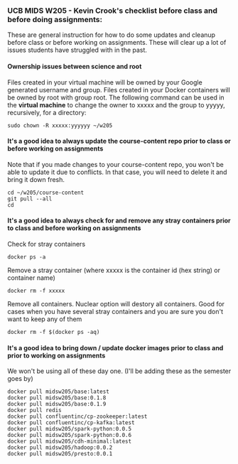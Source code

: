 ### UCB MIDS W205 - Kevin Crook's checklist before class and before doing assignments:

These are general instruction for how to do some updates and cleanup before class or before working on assignments.  These will clear up a lot of issues students have struggled with in the past.

#### Ownership issues between science and root

Files created in your virtual machine will be owned by your Google generated username and group. Files created in your Docker containers will be owned by root with group root.  The following command can be used in the **virtual machine** to change the owner to xxxxx and the group to yyyyy, recursively, for a directory:
```
sudo chown -R xxxxx:yyyyyy ~/w205
```

#### It's a good idea to always update the course-content repo prior to class or before working on assignments
Note that if you made changes to your course-content repo, you won't be able to update it due to conflicts.  In that case, you will need to delete it and bring it down fresh.
```
cd ~/w205/course-content
git pull --all
cd
```

#### It's a good idea to always check for and remove any stray containers prior to class and before working on assignments

Check for stray containers
```
docker ps -a
```

Remove a stray container (where xxxxx is the container id (hex string) or container name)
```
docker rm -f xxxxx
```

Remove all containers.  Nuclear option will destory all containers.  Good for cases when you have several stray containers and you are sure you don't want to keep any of them
```
docker rm -f $(docker ps -aq)
```

#### It's a good idea to bring down / update docker images prior to class and prior to working on assignments

We won't be using all of these day one.  (I'll be adding these as the semester goes by)

```
docker pull midsw205/base:latest
docker pull midsw205/base:0.1.8
docker pull midsw205/base:0.1.9
docker pull redis
docker pull confluentinc/cp-zookeeper:latest
docker pull confluentinc/cp-kafka:latest
docker pull midsw205/spark-python:0.0.5
docker pull midsw205/spark-python:0.0.6
docker pull midsw205/cdh-minimal:latest
docker pull midsw205/hadoop:0.0.2
docker pull midsw205/presto:0.0.1
```
